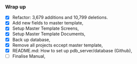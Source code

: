 ### Wrap up
- [X] Refactor: 3,679 additions and 10,799 deletions.
- [X] Add new fields to master template,
- [X] Setup Master Template Screens,
- [X] Setup Master Template Documents,
- [X] Back up database,
- [X] Remove all projects eccept master template,
- [X] README.md: How to set up pdb_server/database (Github),
- [ ] Finalise Manual,